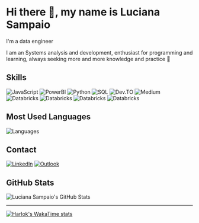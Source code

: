 
# Hi there 👋, my name is Luciana Sampaio

I'm a data engineer

I am an Systems analysis and development, enthusiast for programming and learning, always seeking more and more knowledge and practice 🚀



## Skills

![JavaScript](https://img.shields.io/badge/JavaScript-%23F7DF1E.svg?style=for-the-badge&logo=javascript&logoColor=black)
![PowerBI](https://img.shields.io/badge/PowerBI-F2C811?style=for-the-badge&logo=Power%20BI&logoColor=white)
![Python](https://img.shields.io/badge/Python-%2314354C.svg?style=for-the-badge&logo=python&logoColor=white)
![SQL](https://img.shields.io/badge/Microsoft%20SQL%20Server-CC2927?style=for-the-badge&logo=microsoft%20sql%20server&logoColor=white)
![Dev.TO](https://img.shields.io/badge/dev.to-0A0A0A?style=for-the-badge&logo=devdotto&logoColor=white)
![Medium](https://img.shields.io/badge/Medium-12100E?style=for-the-badge&logo=medium&logoColor=white)
![Databricks](https://img.shields.io/badge/Databricks-FF3621?style=for-the-badge&logo=Databricks&logoColor=white)
![Databricks](https://img.shields.io/badge/Apache_Spark-FFFFFF?style=for-the-badge&logo=apachespark&logoColor=#E35A16)
![Databricks](https://img.shields.io/badge/Colab-F9AB00?style=for-the-badge&logo=googlecolab&color=525252)
![Databricks](https://img.shields.io/badge/microsoft%20azure-0089D6?style=for-the-badge&logo=microsoft-azure&logoColor=white)





## Most Used Languages
![Languages](https://github-readme-stats.vercel.app/api/top-langs/?username=luasampaio&layout=compact&theme=ocean_dark)

## Contact
[![LinkedIn](https://img.shields.io/badge/LinkedIn-%230077B5.svg?style=for-the-badge&logo=linkedin&logoColor=white)](https://www.linkedin.com/in/luciana-sampaio/)
[![Outlook](https://img.shields.io/badge/Microsoft_Outlook-0078D4?style=for-the-badge&logo=microsoft-outlook&logoColor=white)](mailto:luciana.sampaio84@gmail.com)

## GitHub Stats
![Luciana Sampaio's GitHub Stats](https://github-readme-stats.vercel.app/api?username=luasampaio&show_icons=true&theme=ocean_dark)

---

[![Harlok's WakaTime stats](https://github-readme-stats.vercel.app/api/wakatime?username=ffflabs)](https://github.com/luasampaio/github-readme-stats)


